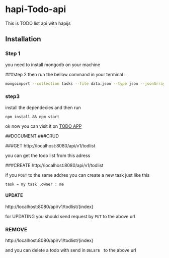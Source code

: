 # hapi-Todo-api
This is TODO list api with hapijs 

## Installation 
### Step 1 
you need to install mongodb on your machine


###step 2
then run the bellow command in your terminal  : 
```bash
mongoimport --collection tasks --file data.json --type json --jsonArray

```

### step3 

install the dependecies and then run

```
npm install && npm start 
```

ok now you can visit it on <a href="http//localhost:8080"> TODO APP </a>

##DOCUMENT
###CRUD

###GET
http://localhost:8080/api/v1/todlist 

you can get the todo list from this adress 


###CREATE
http://localhost:8080/api/v1/todlist 

if you ```POST``` to the same addres you can create a new task just  like this 
```
task = my task ,owner : me 
```
#### UPDATE
http://localhost:8080/api/v1/todlist/{index} 

for UPDATING you should send request by ```PUT``` to the above url 

### REMOVE

http://localhost:8080/api/v1/todlist/{index}

and you can delete a todo with send  in ```DELETE ``` to the above url